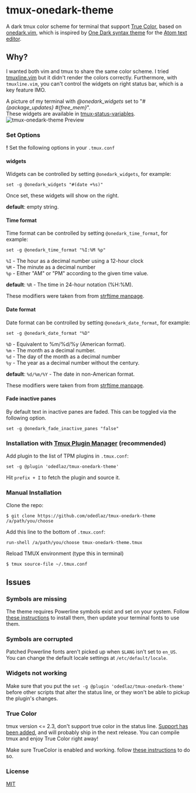 # tmux-onedark-theme
A dark tmux color scheme for terminal that support [True Color](https://en.wikipedia.org/wiki/Color_depth#True_color_.2824-bit.29), based on [onedark.vim](https://github.com/joshdick/onedark.vim), which is inspired by [One Dark syntax theme](https://github.com/atom/one-dark-syntax) for the [Atom text editor](https://atom.io).

## Why?

I wanted both vim and tmux to share the same color scheme.
I tried [tmuxline.vim](https://github.com/edkolev/tmuxline.vim) but it didn't render the colors correctly.
Furthermore, with `tmuxline.vim`, you can't control the widgets on right status bar, which is a key feature IMO.

A picture of my terminal with *@onedark_widgets* set to "*#{package_updates} #{free_mem}*".  
These widgets are available in [tmux-status-variables](https://github.com/odedlaz/tmux-status-variables).
![tmux-onedark-theme Preview](https://raw.githubusercontent.com/odedlaz/tmux-onedark-theme/master/preview-terminal.png)

### Set Options

**!** Set the following options in your `.tmux.conf`

#### widgets

Widgets can be controlled by setting `@onedark_widgets`, for example:

```
set -g @onedark_widgets "#(date +%s)"
```

Once set, these widgets will show on the right.

**default**: empty string.

#### Time format

Time format can be controlled by setting `@onedark_time_format`, for example:

```
set -g @onedark_time_format "%I:%M %p"
```

`%I` - The hour as a decimal number using a 12-hour clock  
`%M` - The minute as a decimal number  
`%p` -  Either "AM" or "PM" according to the given time value.

**default**: `%R` - The time in 24-hour notation (%H:%M).

These modifiers were taken from from [strftime manpage](http://man7.org/linux/man-pages/man3/strftime.3.html).

#### Date format

Date format can be controlled by setting `@onedark_date_format`, for example:

```
set -g @onedark_date_format "%D"
```

`%D` - Equivalent to %m/%d/%y (American format).   
`%m` - The month as a decimal number.  
`%d` - The day of the month as a decimal number  
`%y` - The year as a decimal number without the century.  

**default**: `%d/%m/%Y` - The date in non-American format.

These modifiers were taken from from [strftime manpage](http://man7.org/linux/man-pages/man3/strftime.3.html).

#### Fade inactive panes

By default text in inactive panes are faded. This can be toggled via the following option.

```
set -g @onedark_fade_inactive_panes "false"
```

### Installation with [Tmux Plugin Manager](https://github.com/tmux-plugins/tpm) (recommended)

Add plugin to the list of TPM plugins in `.tmux.conf`:

```
set -g @plugin 'odedlaz/tmux-onedark-theme'
```

Hit `prefix + I` to fetch the plugin and source it.

### Manual Installation

Clone the repo:

```
$ git clone https://github.com/odedlaz/tmux-onedark-theme /a/path/you/choose
```

Add this line to the bottom of `.tmux.conf`:

```
run-shell /a/path/you/choose tmux-onedark-theme.tmux
```

Reload TMUX environment (type this in terminal)
```
$ tmux source-file ~/.tmux.conf
```

## Issues

### Symbols are missing

   The theme requires Powerline symbols exist and set on your system. Follow [these instructions](https://github.com/powerline/fonts) to install them, then update your terminal fonts to use them.

### Symbols are corrupted

   Patched Powerline fonts aren't picked up when `$LANG` isn't set to `en_US`.  
   You can change the default locale settings at `/etc/default/locale`.

   
### Widgets not working

   Make sure that you put the `set -g @plugin 'odedlaz/tmux-onedark-theme'` before other scripts that alter the status line, or they won't be able to pickup the plugin's changes.

### True Color

   tmux version <= 2.3, don't support true color in the status line.
   [Support has been added](https://github.com/tmux/tmux/issues/490), and will probably ship in the next release.
   You can compile tmux and enjoy True Color right away!

   Make sure TrueColor is enabled and working. follow [these instructions](https://sunaku.github.io/tmux-24bit-color.html#usage) to do so.

### License

[MIT](LICENSE)
